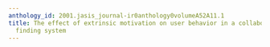 ```yaml
---
anthology_id: 2001.jasis_journal-ir0anthology0volumeA52A11.1
title: The effect of extrinsic motivation on user behavior in a collaborative information
  finding system
---
```

